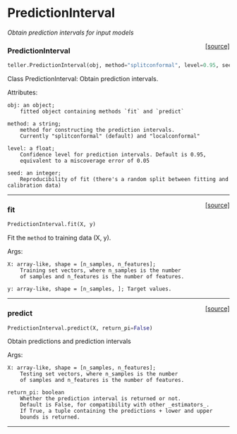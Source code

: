 # PredictionInterval

_Obtain prediction intervals for input models_

<span style="float:right;">[[source]](https://github.com/Techtonique/teller/blob/master/teller/predictioninterval/predictioninterval.py#L13)</span>

### PredictionInterval


```python
teller.PredictionInterval(obj, method="splitconformal", level=0.95, seed=123)
```


Class PredictionInterval: Obtain prediction intervals.
    
Attributes:
   
    obj: an object;
        fitted object containing methods `fit` and `predict`

    method: a string;
        method for constructing the prediction intervals. 
        Currently "splitconformal" (default) and "localconformal"

    level: a float;                
        Confidence level for prediction intervals. Default is 0.95, 
        equivalent to a miscoverage error of 0.05
    
    seed: an integer;
        Reproducibility of fit (there's a random split between fitting and calibration data)


----

<span style="float:right;">[[source]](https://github.com/Techtonique/teller/blob/master/teller/predictioninterval/predictioninterval.py#L43)</span>

### fit


```python
PredictionInterval.fit(X, y)
```


Fit the `method` to training data (X, y).           

Args:

    X: array-like, shape = [n_samples, n_features]; 
        Training set vectors, where n_samples is the number 
        of samples and n_features is the number of features.                

    y: array-like, shape = [n_samples, ]; Target values.
               


----

<span style="float:right;">[[source]](https://github.com/Techtonique/teller/blob/master/teller/predictioninterval/predictioninterval.py#L89)</span>

### predict


```python
PredictionInterval.predict(X, return_pi=False)
```


Obtain predictions and prediction intervals            

Args: 

    X: array-like, shape = [n_samples, n_features]; 
        Testing set vectors, where n_samples is the number 
        of samples and n_features is the number of features. 

    return_pi: boolean               
        Whether the prediction interval is returned or not. 
        Default is False, for compatibility with other _estimators_.
        If True, a tuple containing the predictions + lower and upper 
        bounds is returned.


----

